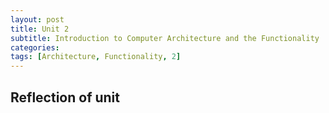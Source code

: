 ```yaml
---
layout: post
title: Unit 2
subtitle: Introduction to Computer Architecture and the Functionality
categories: 
tags: [Architecture, Functionality, 2]
---
```


## Reflection of unit

